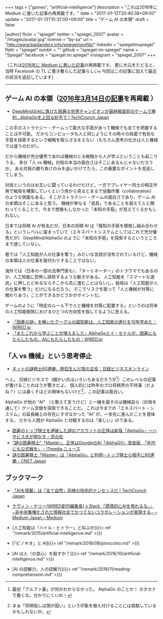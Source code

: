 +++
tags = ["games", "artificial-intelligence"]
description = "これは2016年に Medium に書いた記事の再掲載です。"
date = "2017-01-12T20:40:38+09:00"
update = "2017-01-13T10:37:00+09:00"
title = "ゲーム AI の本領"
draft = false

[author]
  flickr = "spiegel"
  twitter = "spiegel_2007"
  avatar = "/images/avatar.jpg"
  license = "by-sa"
  url = "http://www.baldanders.info/spiegel/profile/"
  linkedin = "spiegelimspiegel"
  flattr = "spiegel"
  tumblr = ""
  github = "spiegel-im-spiegel"
  name = "Spiegel"
  facebook = "spiegel.im.spiegel"
  instagram = "spiegel_2007"
+++

（これは[2016年に Medium に書いた記事](https://medium.com/@spiegel/-67c0fc849272 "ゲーム AI の本領 – Medium")の再掲載です。
更に大元をたどると，当時 Facebook の TL に書き散らした記事らしい`w` 今回はこの記事に加えて最近の状況を追記しています）

----

## ゲーム AI の本領（[2016年3月14日の記事](https://medium.com/@spiegel/-67c0fc849272 "ゲーム AI の本領 – Medium")を再掲載 ）

- [DeepMindのAIに負けた囲碁の世界チャンピオンが最終戦直前のゲームで勝利…AlphaGoを上回る妙手で | TechCrunch Japan](http://jp.techcrunch.com/2016/03/13/20160313defeated-go-world-champion-beats-deepmind-ai-in-penultimate-match/)

この手のストラテジー・ゲームって膨大な手筋があって機械でも全てを把握することは不可能。
だからコンピュータも人と同じようにその時々の局面で有効な手筋を探索するという戦略を取らざるをえない（もちろん思考の仕方は人と機械では違うのだが）。

だから機械が充分優秀であれば機械のとる戦略から人が学ぶということも起こりうる。
多分「人 vs 機械」対局の本当の面白さはそこにあるんじゃないだろうか。
ある対局の勝ち負けのみを追いかけてたら，この重要なポイントを見逃してしまう。

対局というのはお互いに闘っているわけだけど，一方でプレイヤー同士の相互作用で戦局を構築していくという傍から見るとまるで協働作業（collaboration）のような側面もある。
そこがストラテジー・ゲームの面白さであり，ゲーム AI の本領はそこにあると思う。
機械が単なる「道具」であることを超えて人と関わってくることで，今まで想像もしなかった「未知の手筋」が見えてくるかもしれない。

日本では将棋 AI が有名だが，日本の将棋 AI は「既知の手筋を模倣し組み合わせる」というレベルに留まっていて（エキスパートシステムとしてはこれで充分優秀だが） DeepMind/AlphaGo のように「未知の手筋」を探索するというところまで達していない。

巷では「人工知能が人の仕事を奪う」みたいな言説が流布されているけど，機械の本領は人の仕事を肩代わりすることではない。

海外では（日本の一部の法専門家も），「ターミネーター」のトラウマでもあるのか，人工知能に恐怖し排除するような動きがある。
人工知能を「スマートな道具」に押しとどめるならそこから先に進むことはないし，結局は「人工知能が人の仕事を奪う」だけになるだろう。
そこでリスクを取って「人と機械が対等に関わりあう」ことができるかどうかがポイントだ。

ゲームのように「特定のルール下で人と機械を対等に配置する」というのは将来の人工知能開発におけるひとつの方向性を指してるように思える。

- [「囲碁の謎」を解いたグーグルの超知能は、人工知能の進化を10年早めた｜WIRED.jp](http://wired.jp/2016/01/31/huge-breakthrough-google-ai/)
- [「またこれから学ぶことが増えました」AlphaGoとイ・セドルが、囲碁にもたらしたもの、AIにもたらしたもの｜WIRED.jp](http://wired.jp/2016/03/16/final-round/)

## 「人 vs 機械」という思考停止

- [ネットの謎棋士60連勝、熱狂生んだ陰の主役：日経ビジネスオンライン](http://business.nikkeibp.co.jp/atcl/opinion/15/221102/010500382/?rt=nocnt)

へぇ。
日経ビジネスで（細かい点はいろいろあるだろうが[^a]）このレベルの記事が書けることのほうが驚きだよ。
個人的には昨年のプロ将棋界の不祥事（だよね？）には鼻くそほどの興味もないけど[^b]，この記事は面白い。

[^a]: 最初「アルファ碁」が何かわからなかった。 AlphaGo のことか！ カタカナで書くな。分かりにくいわ！
[^b]: まぁ「将棋指しは頭が固い」という印象を植え付けることには貢献しているかもしれないが。

AlphaGo が他の “AI” （と敢えて言うけど）と一線を画すのは機械自ら（対局を通して）ゲーム空間を探索できることだ。
これは今までの「エキスパート・システム」の延長線上の存在にすぎなかった “AI” が，一歩先に進んだことを意味する。
だから人間が AlphaGo と対戦するのは「楽しい」のである。

- [囲碁のトップ棋士を連破した謎のアカウントの正体は新版「AlphaGo」～ハサビス氏が明かす - 窓の杜](http://forest.watch.impress.co.jp/docs/news/1037627.html)
- [“謎の囲碁棋士”「Master」、正体はGoogleのAI「AlphaGO」改良版　「年内にも公式戦を」 - ITmedia ニュース](http://www.itmedia.co.jp/news/articles/1701/05/news060.html)
- [謎の囲碁棋士「Master」は「AlphaGo」と判明--トップ棋士ら相手に60連勝 - CNET Japan](http://japan.cnet.com/news/service/35094593/)

## ブックマーク

- [「AIを搭載」は「全て自然」同様の技術的ナンセンスだ | TechCrunch Japan](http://jp.techcrunch.com/2017/01/11/20170110ai-powered-is-techs-meaningless-equivalent-of-all-natural/)
- [ケヴィン・ケリー(WIRED創刊編集長) x Slack 「感情的にAIを怖れるな。」−非中央集権化された情報社会でかつてないコラボレーションが実現する− – Medium Japan – Medium](https://medium.com/japan/-42e6840d6711)

- [人工知能は「ハイル・ヒトラー」と叫ぶか]({{< ref "/remark/2015/artificial-intelligence.md" >}})
- [「ピノキオ」と AI]({{< ref "/remark/2016/08/pinocchio.md" >}})
- [AI は人（の良心）を殺すか？]({{< ref "/remark/2016/10/artificial-intelligence.md" >}})
- [AI の読解力，人の読解力]({{< ref "/remark/2016/11/reading-comprehension.md" >}})
